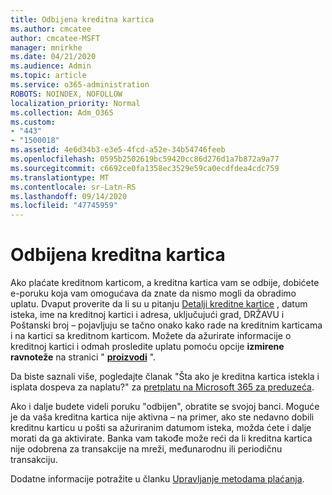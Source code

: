 ```yaml
---
title: Odbijena kreditna kartica
ms.author: cmcatee
author: cmcatee-MSFT
manager: mnirkhe
ms.date: 04/21/2020
ms.audience: Admin
ms.topic: article
ms.service: o365-administration
ROBOTS: NOINDEX, NOFOLLOW
localization_priority: Normal
ms.collection: Adm_O365
ms.custom:
- "443"
- "1500018"
ms.assetid: 4e6d34b3-e3e5-4fcd-a52e-34b54746feeb
ms.openlocfilehash: 0595b2502619bc59420cc86d276d1a7b872a9a77
ms.sourcegitcommit: c6692ce0fa1358ec3529e59ca0ecdfdea4cdc759
ms.translationtype: MT
ms.contentlocale: sr-Latn-RS
ms.lasthandoff: 09/14/2020
ms.locfileid: "47745959"
---
```

# <a name="declined-credit-card"></a>Odbijena kreditna kartica

Ako plaćate kreditnom karticom, a kreditna kartica vam se odbije, dobićete e-poruku koja vam omogućava da znate da nismo mogli da obradimo uplatu. Dvaput proverite da li su u pitanju [Detalji kreditne kartice](https://go.microsoft.com/fwlink/p/?linkid=842054) , datum isteka, ime na kreditnoj kartici i adresa, uključujući grad, DRŽAVU i Poštanski broj – pojavljuju se tačno onako kako rade na kreditnim karticama i na kartici sa kreditnom karticom. Možete da ažurirate informacije o kreditnoj kartici i odmah prosledite uplatu pomoću opcije **izmirene ravnoteže** na stranici " **[proizvodi](https://go.microsoft.com/fwlink/p/?linkid=842054)** ". 

Da biste saznali više, pogledajte članak "Šta ako je kreditna kartica istekla i isplata dospeva za naplatu?" za [pretplatu na Microsoft 365 za preduzeća](https://docs.microsoft.com/microsoft-365/commerce/billing-and-payments/pay-for-your-subscription#what-if-my-credit-card-was-declined-and-my-payment-is-past-due).
  
Ako i dalje budete videli poruku "odbijen", obratite se svojoj banci. Moguće je da vaša kreditna kartica nije aktivna – na primer, ako ste nedavno dobili kreditnu karticu u pošti sa ažuriranim datumom isteka, možda ćete i dalje morati da ga aktivirate. Banka vam takođe može reći da li kreditna kartica nije odobrena za transakcije na mreži, međunarodnu ili periodičnu transakciju.
  
Dodatne informacije potražite u članku [Upravljanje metodama plaćanja](https://docs.microsoft.com/microsoft-365/commerce/billing-and-payments/manage-payment-methods).